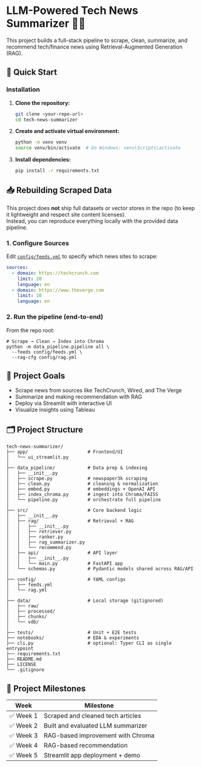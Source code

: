 # LLM-Powered Tech News Summarizer 🚀📰

This project builds a full-stack pipeline to scrape, clean, summarize, and recommend tech/finance news using Retrieval-Augmented Generation (RAG).

## 🚀 Quick Start

### Installation

1. **Clone the repository:**
   ```bash
   git clone <your-repo-url>
   cd tech-news-summarizer
   ```

2. **Create and activate virtual environment:**
   ```bash
   python -m venv venv
   source venv/bin/activate  # On Windows: venv\Scripts\activate
   ```

3. **Install dependencies:**
   ```bash
   pip install -r requirements.txt
   ```

## 📥 Rebuilding Scraped Data

This project does **not** ship full datasets or vector stores in the repo (to keep it lightweight and respect site content licenses).  
Instead, you can reproduce everything locally with the provided data pipeline.

### 1. Configure Sources
Edit [`config/feeds.yml`](config/feeds.yml) to specify which news sites to scrape:

```yaml
sources:
  - domain: https://techcrunch.com
    limit: 20
    language: en
  - domain: https://www.theverge.com
    limit: 10
    language: en
```

### 2. Run the pipeline (end-to-end)
From the repo root: 


```
# Scrape → Clean → Index into Chroma
python -m data_pipeline.pipeline all \
  --feeds config/feeds.yml \
  --rag-cfg config/rag.yml
```


## 📌 Project Goals
- Scrape news from sources like TechCrunch, Wired, and The Verge
- Summarize and making recommendation with RAG
- Deploy via Streamlit with interactive UI
- Visualize insights using Tableau

## 🗂️ Project Structure
```text
tech-news-summarizer/
├── app/                      # Frontend/UI
│   └── ui_streamlit.py
│
├── data_pipeline/            # Data prep & indexing
│   ├── __init__.py
│   ├── scrape.py             # newspaper3k scraping
│   ├── clean.py              # cleaning & normalization
│   ├── embed.py              # embeddings + OpenAI API
│   ├── index_chroma.py       # ingest into Chroma/FAISS
│   └── pipeline.py           # orchestrate full pipeline
│
├── src/                      # Core backend logic
│   ├── __init__.py
│   ├── rag/                  # Retrieval + RAG
│   │   ├── __init__.py
│   │   ├── retriever.py
│   │   ├── ranker.py
│   │   ├── rag_summarizer.py
│   │   └── recommend.py
│   ├── api/                  # API layer
│   │   ├── __init__.py
│   │   └── main.py           # FastAPI app
│   └── schemas.py            # Pydantic models shared across RAG/API
│
├── config/                   # YAML configs
│   ├── feeds.yml
│   └── rag.yml
│
├── data/                     # Local storage (gitignored)
│   ├── raw/
│   ├── processed/
│   ├── chunks/
│   └── vdb/
│
├── tests/                    # Unit + E2E tests
├── notebooks/                # EDA & experiments
├── cli.py                    # optional: Typer CLI as single entrypoint
├── requirements.txt
├── README.md
├── LICENSE
└── .gitignore

```

## 🚧 Project Milestones

| Week | Milestone |
|------|-----------|
| ✅ Week 1 | Scraped and cleaned tech articles |
| ✅ Week 2 | Built and evaluated LLM summarizer |
| ✅ Week 3 | RAG-based improvement with Chroma |
| ✅ Week 4 | RAG-based recommendation |
| ✅ Week 5 | Streamlit app deployment + demo |

